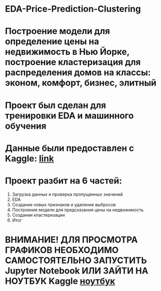 # EDA-Price-Prediction-Clustering

# Построение модели для определение цены на недвижимость в Нью Йорке, построение кластеризация для распределения домов на классы: эконом, комфорт, бизнес, элитный

# Проект был сделан для тренировки EDA и машинного обучения 

# Данные были предоставлен с Kaggle: <a href="https://www.kaggle.com/datasets/nelgiriyewithana/new-york-housing-market">link</a>

# Проект разбит на 6 частей:
1. Загрузка данных и проверка пропущенных значений
2. EDA
3. Создание новых признаков и удаление выбросов
4. Построение модели для предсказания цены на недвижимость
5. Создании кластеризации
6. Итог

# **ВНИМАНИЕ! ДЛЯ ПРОСМОТРА ГРАФИКОВ НЕОБХОДИМО САМОСТОЯТЕЛЬНО ЗАПУСТИТЬ Jupyter Notebook ИЛИ ЗАЙТИ НА НОУТБУК Kaggle <a href="https://www.kaggle.com/spalatov/eda-price-prediction-clustering">ноутбук</a>**
